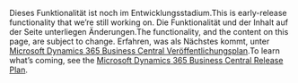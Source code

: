 <span data-ttu-id="ca118-101">Dieses Funktionalität ist noch im Entwicklungsstadium.</span><span class="sxs-lookup"><span data-stu-id="ca118-101">This is early-release functionality that we’re still working on.</span></span> <span data-ttu-id="ca118-102">Die Funktionalität und der Inhalt auf der Seite unterliegen Änderungen.</span><span class="sxs-lookup"><span data-stu-id="ca118-102">The functionality, and the content on this page, are subject to change.</span></span> <span data-ttu-id="ca118-103">Erfahren, was als Nächstes kommt, unter [Microsoft Dynamics 365 Business Central Veröffentlichungsplan](/dynamics365/release-plans/).</span><span class="sxs-lookup"><span data-stu-id="ca118-103">To learn what’s coming, see the [Microsoft Dynamics 365 Business Central Release Plan](/dynamics365/release-plans/).</span></span>